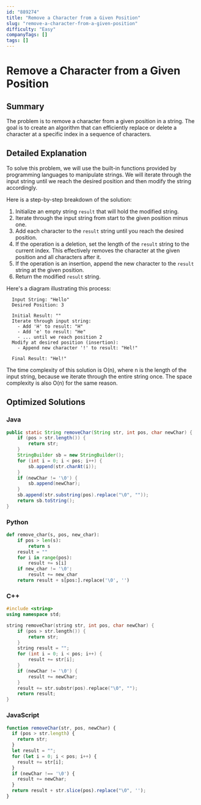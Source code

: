```yaml
---
id: "889274"
title: "Remove a Character from a Given Position"
slug: "remove-a-character-from-a-given-position"
difficulty: "Easy"
companyTags: []
tags: []
---
```


# Remove a Character from a Given Position

## Summary
The problem is to remove a character from a given position in a string. The goal is to create an algorithm that can efficiently replace or delete a character at a specific index in a sequence of characters.

## Detailed Explanation
To solve this problem, we will use the built-in functions provided by programming languages to manipulate strings. We will iterate through the input string until we reach the desired position and then modify the string accordingly.

Here is a step-by-step breakdown of the solution:

1. Initialize an empty string `result` that will hold the modified string.
2. Iterate through the input string from start to the given position minus one.
3. Add each character to the `result` string until you reach the desired position.
4. If the operation is a deletion, set the length of the `result` string to the current index. This effectively removes the character at the given position and all characters after it.
5. If the operation is an insertion, append the new character to the `result` string at the given position.
6. Return the modified `result` string.

Here's a diagram illustrating this process:

```
  Input String: "Hello"
  Desired Position: 3

  Initial Result: ""
  Iterate through input string:
    - Add 'H' to result: "H"
    - Add 'e' to result: "He"
    - ... until we reach position 2
  Modify at desired position (insertion):
    - Append new character '!' to result: "Hel!"

  Final Result: "Hel!"
```

The time complexity of this solution is O(n), where n is the length of the input string, because we iterate through the entire string once. The space complexity is also O(n) for the same reason.

## Optimized Solutions

### Java
```java
public static String removeChar(String str, int pos, char newChar) {
    if (pos > str.length()) {
        return str;
    }
    StringBuilder sb = new StringBuilder();
    for (int i = 0; i < pos; i++) {
        sb.append(str.charAt(i));
    }
    if (newChar != '\0') {
        sb.append(newChar);
    }
    sb.append(str.substring(pos).replace("\0", ""));
    return sb.toString();
}
```

### Python
```python
def remove_char(s, pos, new_char):
    if pos > len(s):
        return s
    result = ""
    for i in range(pos):
        result += s[i]
    if new_char != '\0':
        result += new_char
    return result + s[pos:].replace('\0', '')
```

### C++
```cpp
#include <string>
using namespace std;

string removeChar(string str, int pos, char newChar) {
    if (pos > str.length()) {
        return str;
    }
    string result = "";
    for (int i = 0; i < pos; i++) {
        result += str[i];
    }
    if (newChar != '\0') {
        result += newChar;
    }
    result += str.substr(pos).replace("\0", "");
    return result;
}
```

### JavaScript
```javascript
function removeChar(str, pos, newChar) {
  if (pos > str.length) {
    return str;
  }
  let result = "";
  for (let i = 0; i < pos; i++) {
    result += str[i];
  }
  if (newChar !== '\0') {
    result += newChar;
  }
  return result + str.slice(pos).replace("\0", '');
}
```